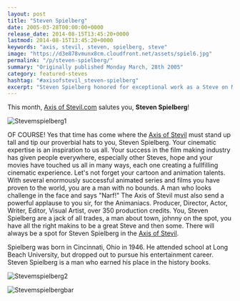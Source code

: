 ```yaml
---
layout: post
title: "Steven Spielberg"
date: 2005-03-28T00:00:00+0000
release_date: 2014-08-15T13:45:20+0000
lastmod: 2014-08-15T13:45:20+0000
keywords: "axis, stevil, steven, spielberg, steve"
image: "https://d3e878vmunx8cm.cloudfront.net/assets/spiel6.jpg"
permalink: "/p/steven-spielberg/"
summary: "Originally published Monday March, 28th 2005"
category: featured-steves
hashtag: "#axisofstevil_steven-spielberg"
excerpt: "Steven Spielberg honored for exceptional work as a Steve on Monday March, 28th 2005"
---
```


[id_1]: https://d3e878vmunx8cm.cloudfront.net/assets/spiel6.jpg "Stevenspielberg1"[id_2]: https://d3e878vmunx8cm.cloudfront.net/assets/spiel7.gif "Stevenspielberg2"[id_3]: https://d3e878vmunx8cm.cloudfront.net/assets/spiel.gif "Stevespielbergbar"
 
This month, [Axis of Stevil.com](/ "Axis of Stevil.com") salutes you, **Steven Spielberg**!

![Stevemspielberg1][id_1]

OF COURSE! Yes that time has come where the [Axis of Stevil](/ "Axis of Stevil") must stand up tall and tip our proverbial hats to you, Steven Spielberg. Your cinematic expertise is an inspiration to us all. Your success in the film making industry has given people everywhere, especially other Steves, hope and your movies have touched us all in many ways, each one creating a fullfilling cinematic experience. Let's not forget your cartoon and animation talents. With several enormously successful animated series and films you have proven to the world, you are a man with no bounds. A man who looks challenge in the face and says "Narf!" The Axis of Stevil must also send a powerful applause to you sir, for the Animaniacs. Producer, Director, Actor, Writer, Editor, Visual Artist, over 350 production credits. You, Steven Spielberg are a jack of all trades, a man about town, johnny on the spot, you have all the right makins to be a great Steve and then some. There will always be a spot for Steven Spielberg in the [Axis of Stevil](/ "Axis of Stevil").

Spielberg was born in Cincinnati, Ohio in 1946. He attended school at Long Beach University, but dropped out to pursue his entertainment career. Steven Spielberg is a man who earned his place in the history books.

![Stevemspielberg2][id_2]

![Stevemspielbergbar][id_3]

